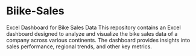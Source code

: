# Biike-Sales
Excel Dashboard for Bike Sales Data This repository contains an Excel dashboard designed to analyze and visualize the bike sales data of a company across various continents. The dashboard provides insights into sales performance, regional trends, and other key metrics.

